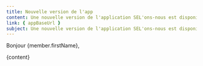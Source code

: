 ```yaml
---
title: Nouvelle version de l'app
content: Une nouvelle version de l'application SEL'ons-nous est disponible !
link: { appBaseUrl }
subject: Une nouvelle version de l'application SEL'ons-nous est disponible !
---
```


Bonjour {member.firstName},

{content}
